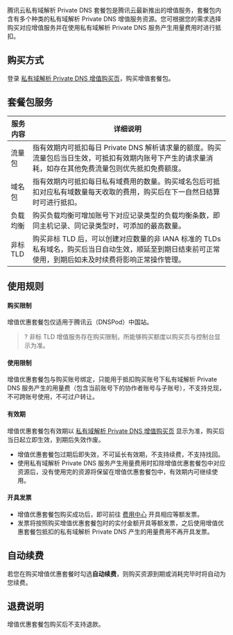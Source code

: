 腾讯云私有域解析 Private DNS 套餐包是腾讯云最新推出的增值服务，套餐包内含有多个种类的私有域解析 Private DNS 增值服务资源。您可根据您的需求选择购买对应增值服务并在使用私有域解析 Private DNS 服务产生用量费用时进行抵扣。

## 购买方式
登录 [私有域解析 Private DNS 增值购买页](https://buy.cloud.tencent.com/privatedns)，购买增值套餐包。 

## 套餐包服务
<table>
<thead>
  <tr>
    <th width="10%">服务内容</th>
    <th>详细说明</th>
  </tr>
</thead>
<tbody>
  <tr>
    <td>流量包</td>
    <td>指有效期内可抵扣每日 Private DNS 解析请求量的额度。购买流量包后当日生效，可抵扣有效期内账号下产生的请求量消耗，如存在其他免费流量包则优先抵扣免费额度。</td>
  </tr>
  <tr>
    <td>域名包</td>
    <td>指有效期内可抵扣每日私有域费用的数量。购买域名包后可抵扣对应私有域数量每天收取的费用，购买后在下一自然日结算时可进行抵扣。</td>
  </tr>
  <tr>
    <td>负载均衡</td>
    <td>购买负载均衡可增加账号下对应记录类型的负载均衡条数，即同主机记录、同记录类型时，可添加的最高数量。</td>
  </tr>
  <tr>
    <td>非标 TLD</td>
    <td>购买非标 TLD 后，可以创建对应数量的非 IANA 标准的 TLDs 私有域名，购买后当日自动生效，顺延至到期日结束前可正常使用，到期后如未及时续费将影响正常操作管理。</td>
  </tr>
</tbody>
</table>



## 使用规则

#### 购买限制
增值优惠套餐包仅适用于腾讯云（DNSPod）中国站。

>? 非标 TLD 增值服务存在购买限制，所能够购买额度以购买页与控制台显示为准。

#### 使用限制
增值优惠套餐包与购买账号绑定，只能用于抵扣购买账号下私有域解析  Private DNS 服务产生的用量费（包含当前账号下的协作者账号与子账号），不支持兑现，不可跨账号使用，不可过户转让。

#### 有效期
增值优惠套餐包有效期以 [私有域解析 Private DNS  增值购买页](https://buy.cloud.tencent.com/privatedns)  显示为准，购买后当日起立即生效，到期后失效作废。
- 增值优惠套餐包过期后即失效，不可延长有效期，不支持续费，不支持找回。
- 使用私有域解析 Private DNS 服务产生用量费用时扣除增值优惠套餐包中对应资源后，没有使用完的资源将保留在增值优惠套餐包中，有效期内可继续使用。

#### 开具发票
- 增值优惠套餐包购买成功后，即可前往 [费用中心](https://console.cloud.tencent.com/expense/invoice) 开具相应等额发票。
- 发票将按照购买增值优惠套餐包时的实付金额开具等额发票，之后使用增值优惠套餐包抵扣的私有域解析 Private DNS 产生的用量费用不再开具发票。
  



## 自动续费
若您在购买增值优惠套餐时勾选**自动续费**，则购买资源到期或消耗完毕时将自动为您续费。

## 退费说明
增值优惠套餐包购买后不支持退款。
